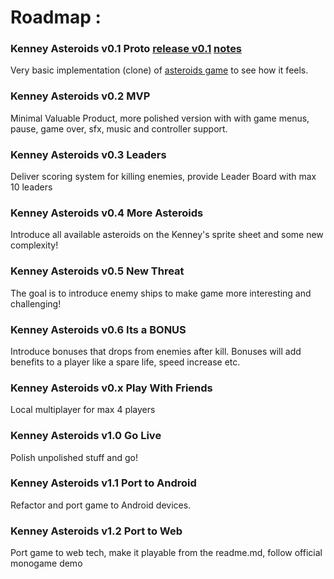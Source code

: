# Roadmap :

### Kenney Asteroids v0.1 Proto [release v0.1](https://img.shields.io/badge/v0.1-Released-green) [notes](release-notes/v0.1.0.md)
Very basic implementation (clone) of [asteroids game](https://en.wikipedia.org/wiki/Asteroids_(video_game)) to see how it feels.  

### Kenney Asteroids v0.2 MVP
Minimal Valuable Product, more polished version with with game menus, pause, game over, sfx, music and controller support.
  
### Kenney Asteroids v0.3 Leaders
Deliver scoring system for killing enemies, provide Leader Board with max 10 leaders

### Kenney Asteroids v0.4 More Asteroids
Introduce all available asteroids on the Kenney's sprite sheet and some new complexity!

### Kenney Asteroids v0.5 New Threat
The goal is to introduce enemy ships to make game more interesting and challenging!

### Kenney Asteroids v0.6 Its a BONUS
Introduce bonuses that drops from enemies after kill. Bonuses will add benefits to a player like a spare life, speed increase etc.

### Kenney Asteroids v0.x Play With Friends
Local multiplayer for max 4 players

### Kenney Asteroids v1.0 Go Live
Polish unpolished stuff and go!

### Kenney Asteroids v1.1 Port to Android
Refactor and port game to Android devices.

### Kenney Asteroids v1.2 Port to Web
Port game to web tech, make it playable from the readme.md, follow official monogame demo
